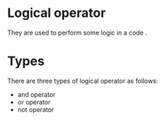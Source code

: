 # Logical operator 
They are used to perform some logic in a code .
# Types 
There are three types of logical operator as follows:
- and operator 
- or operator 
- not operator
